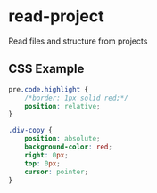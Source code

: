 # read-project
Read files and structure from projects

## CSS Example ##
```css
pre.code.highlight {
	/*border: 1px solid red;*/
	position: relative;
}

.div-copy {
	position: absolute;
	background-color: red;
	right: 0px;
	top: 0px;
	cursor: pointer;
}
```
